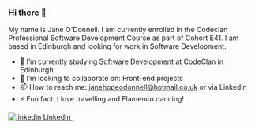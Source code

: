### Hi there 👋

My name is Jane O'Donnell. I am currently enrolled in the Codeclan Professional Software Development Course as part of Cohort E41. I am based in Edinburgh and looking for work in Software Development.

- 🔭  I’m currently studying Software Development at CodeClan in Edinburgh
- 👯  I’m looking to collaborate on: Front-end projects
- 📫  How to reach me: janehopeodonnell@hotmail.co.uk or via Linkedin
- ⚡ Fun fact: I love travelling and Flamenco dancing!

<p>
  <a href="https://www.linkedin.com/in/jane-odonnell/" rel="nofollow noreferrer">
    <img src="https://i.stack.imgur.com/gVE0j.png" alt="linkedin"> LinkedIn
  </a> &nbsp; 
</p>
